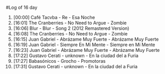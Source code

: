 #Log of 16 day

1. [00:00] Café Tacvba - Re - Esa Noche
1. [16:01] The Cranberries - No Need to Argue - Zombie
1. [16:06] Blur - Blur - Song 2 (2012 Remastered Version)
1. [16:08] The Cranberries - No Need to Argue - Zombie
1. [16:15] Juan Gabriel - Abrázame Muy Fuerte - Abrázame Muy Fuerte
1. [16:19] Juan Gabriel - Siempre En Mi Mente - Siempre en Mi Mente
1. [16:23] Juan Gabriel - Abrázame Muy Fuerte - Abrázame Muy Fuerte
1. [17:22] Gustavo Cerati - unknown - En la ciudad del a Furia
1. [17:27] Babasónicos - Grocho - Promotoras
1. [17:31] Gustavo Cerati - unknown - En la ciudad del a Furia
